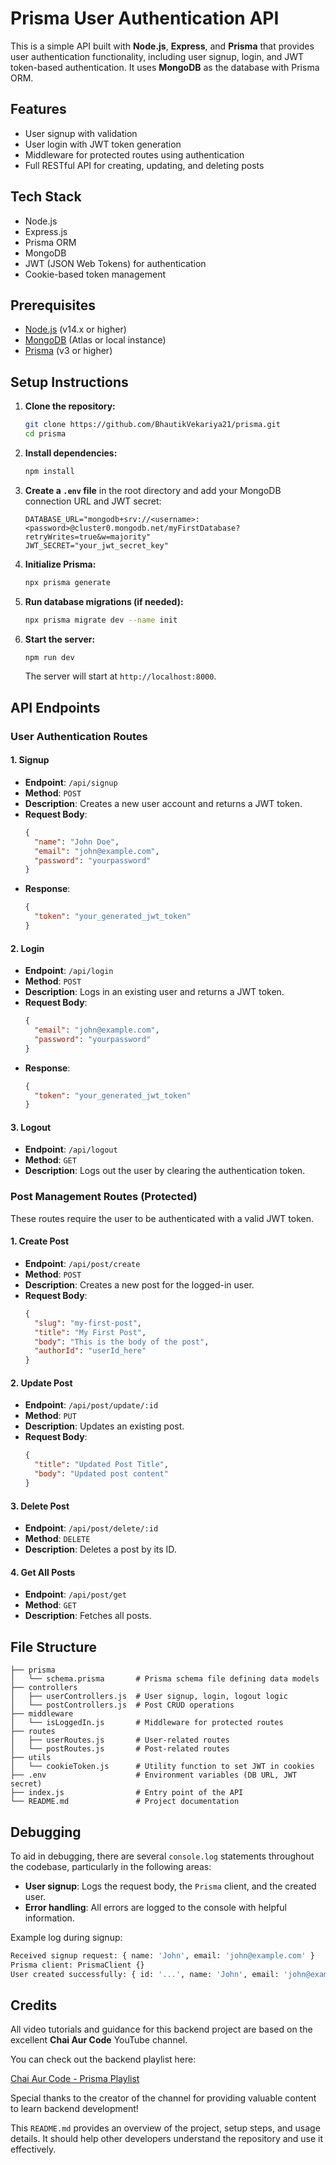 # Prisma User Authentication API

This is a simple API built with **Node.js**, **Express**, and **Prisma** that provides user authentication functionality, including user signup, login, and JWT token-based authentication. It uses **MongoDB** as the database with Prisma ORM.

## Features

- User signup with validation
- User login with JWT token generation
- Middleware for protected routes using authentication
- Full RESTful API for creating, updating, and deleting posts

## Tech Stack

- Node.js
- Express.js
- Prisma ORM
- MongoDB
- JWT (JSON Web Tokens) for authentication
- Cookie-based token management

## Prerequisites

- [Node.js](https://nodejs.org/en/download/) (v14.x or higher)
- [MongoDB](https://www.mongodb.com/) (Atlas or local instance)
- [Prisma](https://www.prisma.io/) (v3 or higher)

## Setup Instructions

1. **Clone the repository:**

   ```bash
   git clone https://github.com/BhautikVekariya21/prisma.git
   cd prisma
   ```

2. **Install dependencies:**

   ```bash
   npm install
   ```

3. **Create a `.env` file** in the root directory and add your MongoDB connection URL and JWT secret:

   ```plaintext
   DATABASE_URL="mongodb+srv://<username>:<password>@cluster0.mongodb.net/myFirstDatabase?retryWrites=true&w=majority"
   JWT_SECRET="your_jwt_secret_key"
   ```

4. **Initialize Prisma:**

   ```bash
   npx prisma generate
   ```

5. **Run database migrations (if needed):**

   ```bash
   npx prisma migrate dev --name init
   ```

6. **Start the server:**

   ```bash
   npm run dev
   ```

   The server will start at `http://localhost:8000`.

## API Endpoints

### User Authentication Routes

#### 1. Signup

- **Endpoint**: `/api/signup`
- **Method**: `POST`
- **Description**: Creates a new user account and returns a JWT token.
- **Request Body**:
  ```json
  {
    "name": "John Doe",
    "email": "john@example.com",
    "password": "yourpassword"
  }
  ```
- **Response**:
  ```json
  {
    "token": "your_generated_jwt_token"
  }
  ```

#### 2. Login

- **Endpoint**: `/api/login`
- **Method**: `POST`
- **Description**: Logs in an existing user and returns a JWT token.
- **Request Body**:
  ```json
  {
    "email": "john@example.com",
    "password": "yourpassword"
  }
  ```
- **Response**:
  ```json
  {
    "token": "your_generated_jwt_token"
  }
  ```

#### 3. Logout

- **Endpoint**: `/api/logout`
- **Method**: `GET`
- **Description**: Logs out the user by clearing the authentication token.

### Post Management Routes (Protected)

These routes require the user to be authenticated with a valid JWT token.

#### 1. Create Post

- **Endpoint**: `/api/post/create`
- **Method**: `POST`
- **Description**: Creates a new post for the logged-in user.
- **Request Body**:
  ```json
  {
    "slug": "my-first-post",
    "title": "My First Post",
    "body": "This is the body of the post",
    "authorId": "userId_here"
  }
  ```

#### 2. Update Post

- **Endpoint**: `/api/post/update/:id`
- **Method**: `PUT`
- **Description**: Updates an existing post.
- **Request Body**:
  ```json
  {
    "title": "Updated Post Title",
    "body": "Updated post content"
  }
  ```

#### 3. Delete Post

- **Endpoint**: `/api/post/delete/:id`
- **Method**: `DELETE`
- **Description**: Deletes a post by its ID.

#### 4. Get All Posts

- **Endpoint**: `/api/post/get`
- **Method**: `GET`
- **Description**: Fetches all posts.

## File Structure

```
├── prisma
│   └── schema.prisma       # Prisma schema file defining data models
├── controllers
│   ├── userControllers.js  # User signup, login, logout logic
│   └── postControllers.js  # Post CRUD operations
├── middleware
│   └── isLoggedIn.js       # Middleware for protected routes
├── routes
│   ├── userRoutes.js       # User-related routes
│   └── postRoutes.js       # Post-related routes
├── utils
│   └── cookieToken.js      # Utility function to set JWT in cookies
├── .env                    # Environment variables (DB URL, JWT secret)
├── index.js                # Entry point of the API
└── README.md               # Project documentation
```

## Debugging

To aid in debugging, there are several `console.log` statements throughout the codebase, particularly in the following areas:

- **User signup**: Logs the request body, the `Prisma` client, and the created user.
- **Error handling**: All errors are logged to the console with helpful information.

Example log during signup:

```bash
Received signup request: { name: 'John', email: 'john@example.com' }
Prisma client: PrismaClient {}
User created successfully: { id: '...', name: 'John', email: 'john@example.com', password: '...' }
```

## Credits

All video tutorials and guidance for this backend project are based on the excellent **Chai Aur Code** YouTube channel.

You can check out the backend playlist here:

[Chai Aur Code - Prisma Playlist](https://www.youtube.com/@chaiaurcode)

Special thanks to the creator of the channel for providing valuable content to learn backend development!


This `README.md` provides an overview of the project, setup steps, and usage details. It should help other developers understand the repository and use it effectively.
